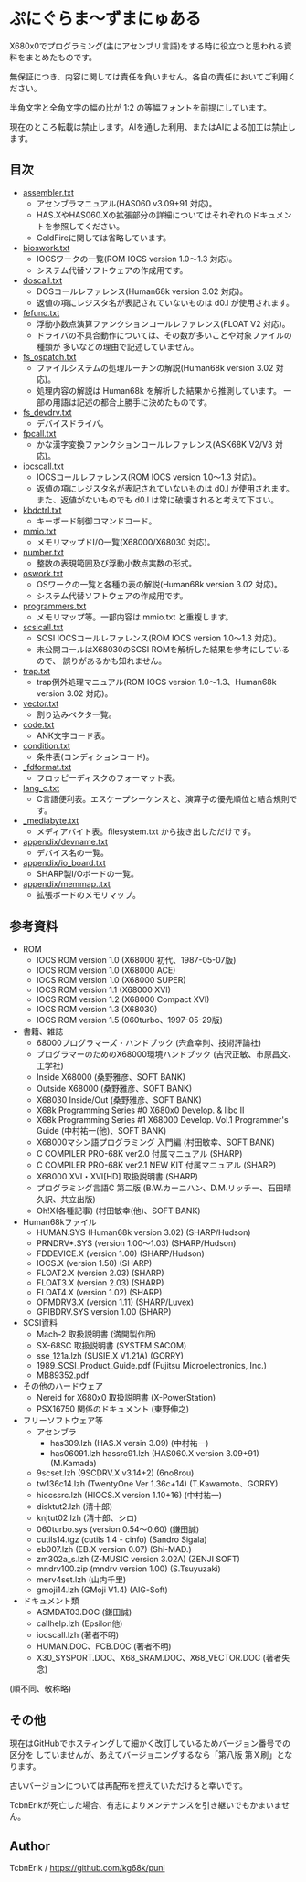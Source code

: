 # ぷにぐらま～ずまにゅある

X680x0でプログラミング(主にアセンブリ言語)をする時に役立つと思われる資料をまとめたものです。

無保証につき、内容に関しては責任を負いません。各自の責任においてご利用ください。

半角文字と全角文字の幅の比が 1:2 の等幅フォントを前提にしています。

現在のところ転載は禁止します。AIを通した利用、またはAIによる加工は禁止します。


## 目次

* [assembler.txt](assembler.txt)
  * アセンブラマニュアル(HAS060 v3.09+91 対応)。
  * HAS.XやHAS060.Xの拡張部分の詳細についてはそれぞれのドキュメントを参照してください。
  * ColdFireに関しては省略しています。
* [bioswork.txt](bioswork.txt)
  * IOCSワークの一覧(ROM IOCS version 1.0～1.3 対応)。
  * システム代替ソフトウェアの作成用です。
* [doscall.txt](doscall.txt)
  * DOSコールレファレンス(Human68k version 3.02 対応)。
  * 返値の項にレジスタ名が表記されていないものは d0.l が使用されます。
* [fefunc.txt](fefunc.txt)
  * 浮動小数点演算ファンクションコールレファレンス(FLOAT V2 対応)。
  * ドライバの不具合動作については、その数が多いことや対象ファイルの種類が
    多いなどの理由で記述していません。
* [fs_ospatch.txt](fs_ospatch.txt)
  * ファイルシステムの処理ルーチンの解説(Human68k version 3.02 対応)。
  * 処理内容の解説は Human68k を解析した結果から推測しています。
    一部の用語は記述の都合上勝手に決めたものです。
* [fs_devdrv.txt](fs_devdrv.txt)
  * デバイスドライバ。
* [fpcall.txt](fpcall.txt)
  * かな漢字変換ファンクションコールレファレンス(ASK68K V2/V3 対応)。
* [iocscall.txt](iocscall.txt)
  * IOCSコールレファレンス(ROM IOCS version 1.0～1.3 対応)。
  * 返値の項にレジスタ名が表記されていないものは d0.l が使用されます。
    また、返値がないものでも d0.l は常に破壊されると考えて下さい。
* [kbdctrl.txt](kbdctrl.txt)
  * キーボード制御コマンドコード。
* [mmio.txt](mmio.txt)
  * メモリマップドI/O一覧(X68000/X68030 対応)。
* [number.txt](number.txt)
  * 整数の表現範囲及び浮動小数点実数の形式。
* [oswork.txt](oswork.txt)
  * OSワークの一覧と各種の表の解説(Human68k version 3.02 対応)。
  * システム代替ソフトウェアの作成用です。
* [programmers.txt](programmers.txt)
  * メモリマップ等。一部内容は mmio.txt と重複します。
* [scsicall.txt](scsicall.txt)
  * SCSI IOCSコールレファレンス(ROM IOCS version 1.0～1.3 対応)。
  * 未公開コールはX68030のSCSI ROMを解析した結果を参考にしているので、
    誤りがあるかも知れません。
* [trap.txt](trap.txt)
  * trap例外処理マニュアル(ROM IOCS version 1.0～1.3、Human68k version 3.02 対応)。
* [vector.txt](vector.txt)
  * 割り込みベクタ一覧。
* [code.txt](code.txt)
  * ANK文字コード表。
* [condition.txt](condition.txt)
  * 条件表(コンディションコード)。
* [_fdformat.txt](_fdformat.txt)
  * フロッピーディスクのフォーマット表。
* [lang_c.txt](lang_c.txt)
  * C言語便利表。エスケープシーケンスと、演算子の優先順位と結合規則です。
* [_mediabyte.txt](_mediabyte.txt)
  * メディアバイト表。filesystem.txt から抜き出しただけです。
* [appendix/devname.txt](appendix/devname.txt)
  * デバイス名の一覧。
* [appendix/io_board.txt](appendix/io_board.txt)
  * SHARP製I/Oボードの一覧。
* [appendix/memmap..txt](appendix/memmap..txt)
  * 拡張ボードのメモリマップ。


## 参考資料

* ROM
  * IOCS ROM version 1.0 (X68000 初代、1987-05-07版)
  * IOCS ROM version 1.0 (X68000 ACE)
  * IOCS ROM version 1.0 (X68000 SUPER)
  * IOCS ROM version 1.1 (X68000 XVI)
  * IOCS ROM version 1.2 (X68000 Compact XVI)
  * IOCS ROM version 1.3 (X68030)
  * IOCS ROM version 1.5 (060turbo、1997-05-29版)
* 書籍、雑誌
  * 68000プログラマーズ・ハンドブック (宍倉幸則、技術評論社)
  * プログラマーのためのX68000環境ハンドブック (吉沢正敏、市原昌文、工学社)
  * Inside X68000 (桑野雅彦、SOFT BANK)
  * Outside X68000 (桑野雅彦、SOFT BANK)
  * X68030 Inside/Out (桑野雅彦、SOFT BANK)
  * X68k Programming Series #0 X680x0 Develop. &amp; libc II
  * X68k Programming Series #1 X68000 Develop.
    Vol.1 Programmer's Guide (中村祐一(他)、SOFT BANK)
  * X68000マシン語プログラミング 入門編 (村田敏幸、SOFT BANK)
  * C COMPILER PRO-68K ver2.0 付属マニュアル (SHARP)
  * C COMPILER PRO-68K ver2.1 NEW KIT 付属マニュアル (SHARP)
  * X68000 XVI・XVI\[HD\] 取扱説明書 (SHARP)
  * プログラミング言語C 第二版 (B.W.カーニハン、D.M.リッチー、石田晴久訳、共立出版)
  * Oh!X(各種記事) (村田敏幸(他)、SOFT BANK)
* Human68kファイル
  * HUMAN.SYS (Human68k version 3.02) (SHARP/Hudson)
  * PRNDRV*.SYS (version 1.00～1.03) (SHARP/Hudson)
  * FDDEVICE.X (version 1.00) (SHARP/Hudson)
  * IOCS.X (version 1.50) (SHARP)
  * FLOAT2.X (version 2.03) (SHARP)
  * FLOAT3.X (version 2.03) (SHARP)
  * FLOAT4.X (version 1.02) (SHARP)
  * OPMDRV3.X (version 1.11) (SHARP/Luvex)
  * GPIBDRV.SYS version 1.00 (SHARP)
* SCSI資料
  * Mach-2 取扱説明書 (満開製作所)
  * SX-68SC 取扱説明書 (SYSTEM SACOM)
  * sse_121a.lzh (SUSIE.X V1.21A) (GORRY)
  * 1989_SCSI_Product_Guide.pdf (Fujitsu Microelectronics, Inc.)
  * MB89352.pdf
* その他のハードウェア
  * Nereid for X680x0 取扱説明書 (X-PowerStation)
  * PSX16750 関係のドキュメント (東野伸之)
* フリーソフトウェア等
  * アセンブラ
    * has309.lzh (HAS.X versin 3.09) (中村祐一)
    * has06091.lzh hassrc91.lzh (HAS060.X version 3.09+91) (M.Kamada)
  * 9scset.lzh (9SCDRV.X v3.14+2) (6no8rou)
  * tw136c14.lzh (TwentyOne Ver 1.36c+14) (T.Kawamoto、GORRY)
  * hiocssrc.lzh (HIOCS.X version 1.10+16) (中村祐一)
  * disktut2.lzh (清十郎)
  * knjtut02.lzh (清十郎、シロ)
  * 060turbo.sys (version 0.54～0.60) (鎌田誠)
  * cutils14.tgz (cutils 1.4 - cinfo) (Sandro Sigala)
  * eb007.lzh (EB.X version 0.07) (Shi-MAD.)
  * zm302a_s.lzh (Z-MUSIC version 3.02A) (ZENJI SOFT)
  * mndrv100.zip (mndrv version 1.00) (S.Tsuyuzaki)
  * merv4set.lzh (山内千里)
  * gmoji14.lzh (GMoji V1.4) (AIG-Soft)
* ドキュメント類
  * ASMDAT03.DOC (鎌田誠)
  * callhelp.lzh (Epsilon他)
  * iocscall.lzh (著者不明)
  * HUMAN.DOC、FCB.DOC (著者不明)
  * X30_SYSPORT.DOC、X68_SRAM.DOC、X68_VECTOR.DOC (著者失念)

(順不同、敬称略)


## その他

現在はGitHubでホスティングして細かく改訂しているためバージョン番号での区分を
していませんが、あえてバージョニングするなら「第八版 第Ｘ刷」となります。

古いバージョンについては再配布を控えていただけると幸いです。

TcbnErikが死亡した場合、有志によりメンテナンスを引き継いでもかまいません。


## Author

TcbnErik  /  https://github.com/kg68k/puni
